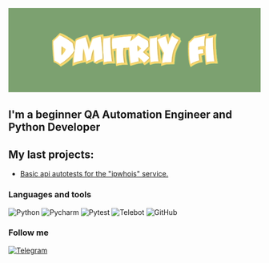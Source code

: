 [![Header](https://github.com/DmitriyFi/DmitriyFi/blob/main/assets/download.gif)](https://github.com/DmitriyFi)


## I'm a beginner QA Automation Engineer and Python Developer


## My last projects:
- [Basic api autotests for the "ipwhois" service.](https://github.com/DmitriyFi/autoTest_api)


### Languages and tools
![Python](https://img.shields.io/badge/-Python-405d6f?style=for-the-badge&logo=Python)
![Pycharm](https://img.shields.io/badge/-Pycharm-405d6f?style=for-the-badge&logo=Pycharm)
![Pytest](https://img.shields.io/badge/-Pytest-405d6f?style=for-the-badge&logo=Pytest)
![Telebot](https://img.shields.io/badge/-Telebot-405d6f?style=for-the-badge&logo=Telebot)
![GitHub](https://img.shields.io/badge/-GitHub-405d6f?style=for-the-badge&logo=GitHub)


### Follow me
[![Telegram](https://img.shields.io/badge/-Telegram-405d6f?style=for-the-badge&logo=Telegram)](https://t.me/popupfckup)

